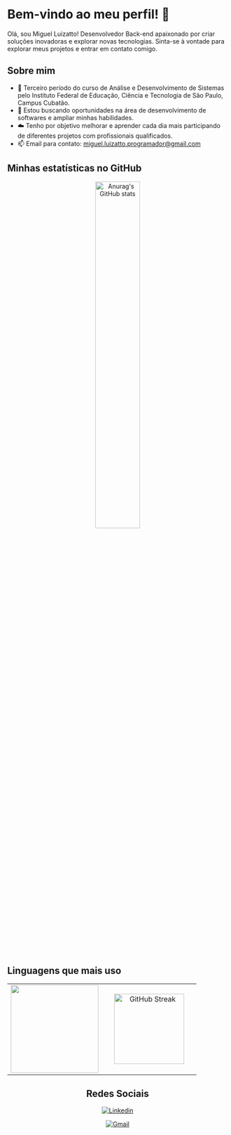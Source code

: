 # Bem-vindo ao meu perfil! 👋

Olá, sou Miguel Luizatto! Desenvolvedor Back-end apaixonado por criar soluções inovadoras e explorar novas tecnologias. Sinta-se à vontade para explorar meus projetos e entrar em contato comigo.

## Sobre mim

- 🌱 Terceiro período do curso de Análise e Desenvolvimento de Sistemas pelo Instituto Federal de Educação, Ciência e Tecnologia de São Paulo, Campus Cubatão.
- 💼 Estou buscando oportunidades na área de desenvolvimento de softwares e ampliar minhas habilidades.
- ☁️ Tenho por objetivo melhorar e aprender cada dia mais participando de diferentes projetos com profissionais qualificados.
- 📫 Email para contato: [miguel.luizatto.programador@gmail.com](mailto:miguel.luizatto.programador@gmail.com)

## Minhas estatísticas no GitHub

<div align="center">
    <img src="https://github-readme-stats.vercel.app/api?username=l3gium&show_icons=true&theme=dark" alt="Anurag's GitHub stats" width="45%">
</div>

## Linguagens que mais uso

<div align="center">
    <table>
        <tr>
            <td style="width: 50%; text-align: center">
                <img height="200em"src="https://github-readme-stats.vercel.app/api/top-langs/?username=l3gium&layout=compact&theme=dark">
            </td>
            <td style="width: 50%; text-align: center">
                <img height="160em" src="https://skillicons.dev/icons?i=js,html,css,bootstrap,react,nodejs,express,mongodb,mysql,github,cs,dotnet,cpp,visualstudio,vscode,java,&perline=5&theme=light" alt="GitHub Streak"/>
            </td>
        </tr>
    </table> 
<div>

## Redes Sociais

[![Linkedin](https://img.shields.io/badge/LinkedIn-0077B5?style=for-the-badge&logo=linkedin&logoColor=white)](https://www.linkedin.com/in/miguel-luizatto/)

[![Gmail](https://img.shields.io/badge/Gmail-D14836?style=for-the-badge&logo=gmail&logoColor=white)](miguel.luizatto.programador@gmail.com)
